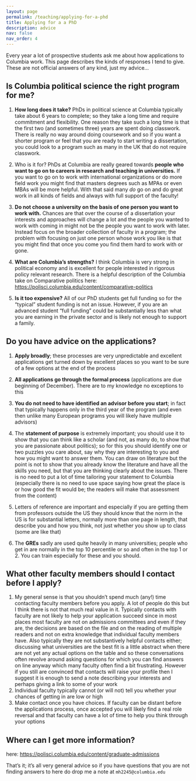 ```yaml
---
layout: page
permalink: /teaching/applying-for-a-phd
title: Applying for a a PhD
description: advice
nav: false
nav_order: 4
---
```


Every year a lot of prospective students ask me about how applications to Columbia work. This page describes the kinds of responses I tend to give. These are not official answers of any kind, just my advice…

## Is Columbia political science the right program for me?

1. **How long does it take?** PhDs in political science at Columbia typically take about 6 years to complete; so they take a long time and require commitment and flexibility. One reason they take such a long time is that the first two (and sometimes three) years are spent doing classwork. There is really no way around doing coursework and so if you want a shorter program or feel that you are ready to start writing a dissertation, you could look to a program such as many in the UK that do not require classwork.

2. Who is it for? PhDs at Columbia are really geared towards **people who want to go on to careers in research and teaching in universities.** If you want to go on to work with international organizations or do more field work you might find that masters degrees such as MPAs or even MBAs will be more helpful. With that said many *do* go on and do great work in all kinds of fields and always with full support of the faculty!

3. **Do not choose a university on the basis of one person you want to work with.** Chances are that over the course of a dissertation your interests and approaches will change a lot and the people you wanted to work with coming in might not be the people you want to work with later. Instead focus on the broader collection of faculty in a program; the problem with focusing on just one person whose work you like is that you might find that once you come you find them hard to work with or gone.

4. **What are Columbia’s strengths?** I think Columbia is very strong in political economy and is excellent for people interested in rigorous policy relevant research. There is a helpful description of the Columbia take on Comparative politics here: https://polisci.columbia.edu/content/comparative-politics

5. **Is it too expensive?** All of our PhD students get full funding so for the “typical” student funding is not an issue. However, if you are an advanced student “full funding” could be substantially less than what you are earning in the private sector and is likely not enough to support a family.


## Do you have advice on the applications?

1. **Apply broadly**; these processes are very unpredictable and excellent applications get turned down by excellent places so you want to be sure of a few options at the end of the process

2. **All applications go through the formal process** (applications are due beginning of December). There are to my knowledge no exceptions to this

3. **You do not need to have identified an advisor before you start**; in fact that typically happens only in the third year of the program (and even then unlike many European programs you will likely have multiple advisors)

4. The **statement of purpose** is extremely important; you should use it to show that you can think like a scholar (and not, as many do, to show that you are passionate about politics); so for this you should identify one or two puzzles you care about, say why they are interesting to you and how you might want to answer them. You can draw on literature but the point is not to show that you already know the literature and have all the skills you need, but that you are thinking clearly about the issues. There is no need to put a lot of time tailoring your statement to Columbia (especially there is no need to use space saying how great the place is or how good the fit would be; the readers will make that assessment from the content)
5. Letters of reference are important and especially if you are getting them from professors outside the US they should know that the norm in the US is for substantial letters, normally more than one page in length, that describe you and how you think, not just whether you show up to class (some are like that)
6. The **GREs** sadly are used quite heavily in many universities; people who get in are normally in the top 10 percentile or so and often in the top 1 or 2. You can train especially for these and you should.


## What other faculty members should I contact before I apply?

1. My general sense is that you shouldn’t spend much (any!) time contacting faculty members before you apply. A lot of people do this but I think there is not that much real value in it. Typically contacts with faculty are not likely to help your application succeed since in most places most faculty are not on admissions committees and even if they are, the decisions are based on the file and on the reading of multiple readers and not on extra knowledge that individual faculty members have. Also typically they are not substantively helpful contacts either; discussing what universities are the best fit is a little abstract when there are not yet any actual options on the table and so these conversations often revolve around asking questions for which you can find answers on line anyway which many faculty often find a bit frustrating. However if you still are convinced that contacts will raise your profile then I suggest it is enough to send a note describing your interests and perhaps giving a link to some of your work
2. Individual faculty typically cannot (or will not) tell you whether your chances of getting in are low or high
3. Make contact once you have choices. If faculty can be distant before the applications process, once accepted you will likely find a real role reversal and that faculty can have a lot of time to help you think through your options

## Where can I get more information?

here: https://polisci.columbia.edu/content/graduate-admissions

That’s it; it’s all very general advice so if you have questions that you are not finding answers to here do drop me a note at `mh2245@columbia.edu`